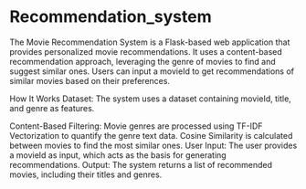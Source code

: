 # Recommendation_system
The Movie Recommendation System is a Flask-based web application that provides personalized movie recommendations. It uses a content-based recommendation approach, leveraging the genre of movies to find and suggest similar ones. Users can input a movieId to get recommendations of similar movies based on their preferences.

How It Works
Dataset: The system uses a dataset containing movieId, title, and genre as features.

Content-Based Filtering: Movie genres are processed using TF-IDF Vectorization to quantify the genre text data.
Cosine Similarity is calculated between movies to find the most similar ones.
User Input: The user provides a movieId as input, which acts as the basis for generating recommendations.
Output: The system returns a list of recommended movies, including their titles and genres.

